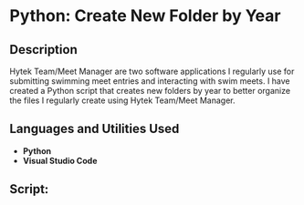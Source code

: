 <h1>Python: Create New Folder by Year</h1>

<h2>Description</h2>
Hytek Team/Meet Manager are two software applications I regularly use for submitting swimming meet entries and interacting with swim meets. I have created a Python script that creates new folders by year to better organize the files I regularly create using Hytek Team/Meet Manager.  
<br />


<h2>Languages and Utilities Used</h2>

- <b>Python</b>
- <b>Visual Studio Code</b>

<h2>Script:</h2>
